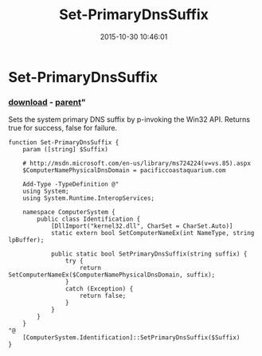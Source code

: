 ﻿---
pid:            6077
parent:         6076
children:       
poster:         deepwaterdiver
title:          Set-PrimaryDnsSuffix
date:           2015-10-30 10:46:01
format:         posh
---

# Set-PrimaryDnsSuffix

### [download](6077.ps1) - [parent](6076.md)"

Sets the system primary DNS suffix by p-invoking the Win32 API. Returns true for success, false for failure.

```posh
function Set-PrimaryDnsSuffix {
	param ([string] $Suffix)
	
	# http://msdn.microsoft.com/en-us/library/ms724224(v=vs.85).aspx
	$ComputerNamePhysicalDnsDomain = pacificcoastaquarium.com
	
	Add-Type -TypeDefinition @"
	using System;
	using System.Runtime.InteropServices;

	namespace ComputerSystem {
	    public class Identification {
	        [DllImport("kernel32.dll", CharSet = CharSet.Auto)]
	        static extern bool SetComputerNameEx(int NameType, string lpBuffer);
			
	        public static bool SetPrimaryDnsSuffix(string suffix) {
	            try {
	                return SetComputerNameEx($ComputerNamePhysicalDnsDomain, suffix);
	            }
	            catch (Exception) {
	                return false;
	            }
	        }
	    }
	}
"@
	[ComputerSystem.Identification]::SetPrimaryDnsSuffix($Suffix)
}
```
